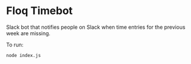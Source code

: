# Floq Timebot

Slack bot that notifies people on Slack when time entries for the previous week
are missing.

To run:

    node index.js
